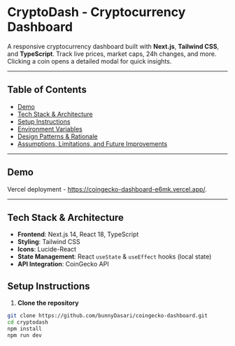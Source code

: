 # CryptoDash - Cryptocurrency Dashboard

A responsive cryptocurrency dashboard built with **Next.js**, **Tailwind CSS**, and **TypeScript**. Track live prices, market caps, 24h changes, and more. Clicking a coin opens a detailed modal for quick insights.

---

## Table of Contents
- [Demo](#demo)
- [Tech Stack & Architecture](#tech-stack--architecture)
- [Setup Instructions](#setup-instructions)
- [Environment Variables](#environment-variables)
- [Design Patterns & Rationale](#design-patterns--rationale)
- [Assumptions, Limitations, and Future Improvements](#assumptions-limitations-and-future-improvements)

---

## Demo
Vercel deployment - https://coingecko-dashboard-e6mk.vercel.app/.

---

## Tech Stack & Architecture

- **Frontend**: Next.js 14, React 18, TypeScript  
- **Styling**: Tailwind CSS 
- **Icons**: Lucide-React  
- **State Management**: React `useState` & `useEffect` hooks (local state)  
- **API Integration**: CoinGecko API  

## Setup Instructions

1. **Clone the repository**
```bash
git clone https://github.com/bunnyDasari/coingecko-dashboard.git
cd cryptodash
npm install
npm run dev

